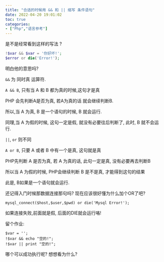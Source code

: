 ```yaml
---
title: "合适的时候用 && 和 || 缩写 条件语句"
date: 2022-04-20 19:01:02
toc: true
categories:
- ["Php","语言参考"]
---
```


是不是经常看到这样的写法 ?



```php
!$var && $var = '你好坏!';
$error or die('Error!');
```
明白他的意思吗?

`&&` 为 同时真 运算符.

`A && B`, 只有当 A 和 B 都为真的时候,这句才是真

PHP 会先判断A是否为真, 若A为真的话 就会继续判断B.

所以,当 A 为真, B 是一个语句的时候,  B 就会运行.

同理,当 A 为假的时候, 这句一定是假, 就没有必要往后判断了, 此时, B 就不会运行.

`||`, `or` 则不同

`A or B`, 只要 A 或者 B 中有一个是真, 这句就是真

PHP先判断 A 是否为真, 若 A 为真的话,  此句一定是真, 没有必要再去判断B

所以当 A 为假的时候, PHP会继续判断 B 是不是真, 才能得到这句的结果

此是, B如果是一个语句就会运行.

还记得入门时候那数据连接那句吗? 现在应该很好懂为什么加个OR了吧?
```
mysql_connect($host,$user,$pwd) or die('Mysql Error!');
```
如果连接失败,前面就是假, 后面的DIE就会运行咯!

留个作业:
```
$var = '';
!$var && echo "空的!";
!$var || print "空的!";
```
哪个可以成功执行呢? 想想看为什么?

